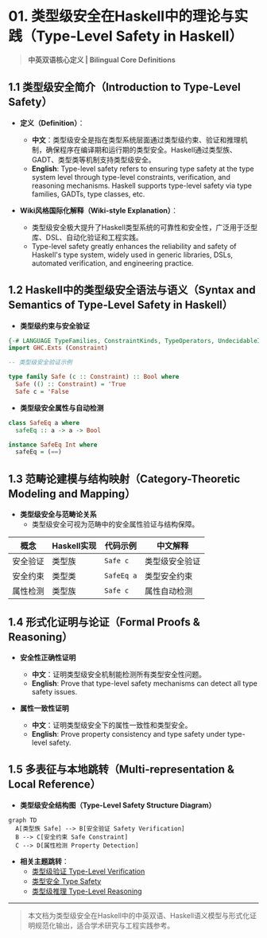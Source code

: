 # 01. 类型级安全在Haskell中的理论与实践（Type-Level Safety in Haskell）

> **中英双语核心定义 | Bilingual Core Definitions**

## 1.1 类型级安全简介（Introduction to Type-Level Safety）

- **定义（Definition）**：
  - **中文**：类型级安全是指在类型系统层面通过类型级约束、验证和推理机制，确保程序在编译期和运行期的类型安全。Haskell通过类型族、GADT、类型类等机制支持类型级安全。
  - **English**: Type-level safety refers to ensuring type safety at the type system level through type-level constraints, verification, and reasoning mechanisms. Haskell supports type-level safety via type families, GADTs, type classes, etc.

- **Wiki风格国际化解释（Wiki-style Explanation）**：
  - 类型级安全极大提升了Haskell类型系统的可靠性和安全性，广泛用于泛型库、DSL、自动化验证和工程实践。
  - Type-level safety greatly enhances the reliability and safety of Haskell's type system, widely used in generic libraries, DSLs, automated verification, and engineering practice.

## 1.2 Haskell中的类型级安全语法与语义（Syntax and Semantics of Type-Level Safety in Haskell）

- **类型级约束与安全验证**

```haskell
{-# LANGUAGE TypeFamilies, ConstraintKinds, TypeOperators, UndecidableInstances #-}
import GHC.Exts (Constraint)

-- 类型级安全验证示例

type family Safe (c :: Constraint) :: Bool where
  Safe (() :: Constraint) = 'True
  Safe c = 'False
```

- **类型级安全属性与自动检测**

```haskell
class SafeEq a where
  safeEq :: a -> a -> Bool

instance SafeEq Int where
  safeEq = (==)
```

## 1.3 范畴论建模与结构映射（Category-Theoretic Modeling and Mapping）

- **类型级安全与范畴论关系**
  - 类型级安全可视为范畴中的安全属性验证与结构保障。

| 概念 | Haskell实现 | 代码示例 | 中文解释 |
|------|-------------|----------|----------|
| 安全验证 | 类型族 | `Safe c` | 类型级安全验证 |
| 安全约束 | 类型类 | `SafeEq a` | 类型安全约束 |
| 属性检测 | 类型族 | `Safe c` | 属性自动检测 |

## 1.4 形式化证明与论证（Formal Proofs & Reasoning）

- **安全性正确性证明**
  - **中文**：证明类型级安全机制能检测所有类型安全性问题。
  - **English**: Prove that type-level safety mechanisms can detect all type safety issues.

- **属性一致性证明**
  - **中文**：证明类型级安全下的属性一致性和类型安全。
  - **English**: Prove property consistency and type safety under type-level safety.

## 1.5 多表征与本地跳转（Multi-representation & Local Reference）

- **类型级安全结构图（Type-Level Safety Structure Diagram）**

```mermaid
graph TD
  A[类型族 Safe] --> B[安全验证 Safety Verification]
  B --> C[安全约束 Safe Constraint]
  C --> D[属性检测 Property Detection]
```

- **相关主题跳转**：
  - [类型级验证 Type-Level Verification](../30-Type-Level-Verification/01-Type-Level-Verification-in-Haskell.md)
  - [类型安全 Type Safety](../14-Type-Safety/01-Type-Safety-in-Haskell.md)
  - [类型级推理 Type-Level Reasoning](../29-Type-Level-Reasoning/01-Type-Level-Reasoning-in-Haskell.md)

---

> 本文档为类型级安全在Haskell中的中英双语、Haskell语义模型与形式化证明规范化输出，适合学术研究与工程实践参考。
